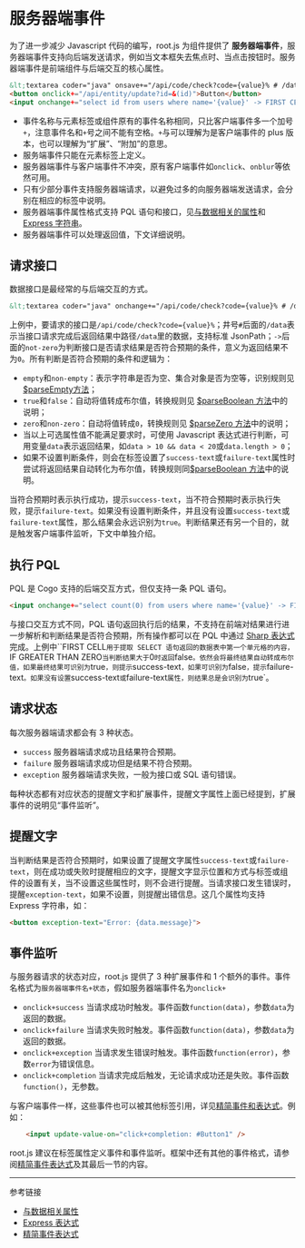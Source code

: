 # 服务器端事件

为了进一步减少 Javascript 代码的编写，root.js 为组件提供了 **服务器端事件**，服务器端事件支持向后端发送请求，例如当文本框失去焦点时、当点击按钮时。服务器端事件是前端组件与后端交互的核心属性。

```html
&lt;textarea coder="java" onsave+="/api/code/check?code={value}% # /data -> not-zero"&gt;&lt;/textarea&gt;
<button onclick+="/api/entity/update?id=&(id)">Button</button>
<input onchange+="select id from users where name='{value}' -> FIRST CELL -> IF GREATER THAN ZERO false ELSE true" />
```

* 事件名称与元素标签或组件原有的事件名称相同，只比客户端事件多一个加号`+`，注意事件名和`+`号之间不能有空格。`+`与可以理解为是客户端事件的 plus 版本，也可以理解为“扩展”、“附加”的意思。
* 服务端事件只能在元素标签上定义。
* 服务器端事件与客户端事件不冲突，原有客户端事件如`onclick`、`onblur`等依然可用。
* 只有少部分事件支持服务器端请求，以避免过多的向服务器端发送请求，会分别在相应的标签中说明。
* 服务器端事件属性格式支持 PQL 语句和接口，见[与数据相关的属性](/root.js/data.md)和 [Express 字符串](/root.js/express.md)。
* 服务器端事件可以处理返回值，下文详细说明。

## 请求接口

数据接口是最经常的与后端交互的方式。

```html
&lt;textarea coder="java" onchange+="/api/code/check?code={value}% # /data -> not-zero"&gt;&lt;/textarea&gt;
```

上例中，要请求的接口是`/api/code/check?code={value}%`；井号`#`后面的`/data`表示当接口请求完成后返回结果中路径`/data`里的数据，支持标准 JsonPath；`->`后面的`not-zero`为判断接口是否请求结果是否符合预期的条件，意义为返回结果不为`0`。所有判断是否符合预期的条件和逻辑为：

+ `empty`和`non-empty`：表示字符串是否为空、集合对象是否为空等，识别规则见 [$parseEmpty方法](/root.js/root.md#parse)；
+ `true`和`false`：自动将值转成布尔值，转换规则见 [$parseBoolean 方法](/root.js/root.md#parse)中的说明；
+ `zero`和`non-zero`：自动将值转成`0`，转换规则见 [$parseZero 方法](/root.js/root.md#parse)中的说明；
+ 当以上可选属性值不能满足要求时，可使用 Javascript 表达式进行判断，可用变量`data`表示返回结果，如`data > 10 && data < 20`或`data.length > 0`；
+ 如果不设置判断条件，则会在标签设置了`success-text`或`failure-text`属性时尝试将返回结果自动转化为布尔值，转换规则同[$parseBoolean 方法](/root.js/root.md#parse)中的说明。

当符合预期时表示执行成功，提示`success-text`，当不符合预期时表示执行失败，提示`failure-text`。如果没有设置判断条件，并且没有设置`success-text`或`failure-text`属性，那么结果会永远识别为`true`。判断结果还有另一个目的，就是触发客户端事件监听，下文中单独介绍。

## 执行 PQL

PQL 是 Cogo 支持的后端交互方式，但仅支持一条 PQL 语句。

```html
<input onchange+="select count(0) from users where name='{value}' -> FIRST CELL -> IF GREATER THAN ZERO false ELSE true">
```

与接口交互方式不同，PQL 语句返回执行后的结果，不支持在前端对结果进行进一步解析和判断结果是否符合预期，所有操作都可以在 PQL 中通过 [Sharp 表达式](/pql/sharp.md)完成。上例中``FIRST CELL`用于提取 SELECT 语句返回的数据表中第一个单元格的内容，`IF GREATER THAN ZERO`当判断结果大于`0`时返回`false`。依然会将最终结果自动转成布尔值，如果最终结果可识别为`true`，则提示`success-text`，如果可识别为`false`，提示`failure-text`。如果没有设置`success-text`或`failure-text`属性，则结果总是会识别为`true`。

## 请求状态

每次服务器端请求都会有 3 种状态。

* `success` 服务器端请求成功且结果符合预期。
* `failure` 服务器端请求成功但是结果不符合预期。
* `exception` 服务器端请求失败，一般为接口或 SQL 语句错误。

每种状态都有对应状态的提醒文字和扩展事件，提醒文字属性上面已经提到，扩展事件的说明见“事件监听”。

## 提醒文字

当判断结果是否符合预期时，如果设置了提醒文字属性`success-text`或`failure-text`，则在成功或失败时提醒相应的文字，提醒文字显示位置和方式与标签或组件的设置有关，当不设置这些属性时，则不会进行提醒。当请求接口发生错误时，提醒`exception-text`，如果不设置，则提醒出错信息。这几个属性均支持 Express 字符串，如：

```html
<button exception-text="Error: {data.message}">
```

## 事件监听

与服务器请求的状态对应，root.js 提供了 3 种扩展事件和 1 个额外的事件。事件名格式为`服务器端事件名+状态`，假如服务器端事件名为`onclick+`

* `onclick+success` 当请求成功时触发。事件函数`function(data)`，参数`data`为返回的数据。
* `onclick+failure` 当请求失败时触发。事件函数`function(data)`，参数`data`为返回的数据。
* `onclick+exception` 当请求发生错误时触发。事件函数`function(error)`，参数`error`为错误信息。
* `onclick+completion` 当请求完成后触发，无论请求成功还是失败。事件函数`function()`，无参数。

与客户端事件一样，这些事件也可以被其他标签引用，详见[精简事件和表达式](/root.js/event.md)。例如：

```html
    <input update-value-on="click+completion: #Button1" />
```

root.js 建议在标签属性定义事件和事件监听。框架中还有其他的事件格式，请参阅[精简事件表达式](/root.js/event.md)及其最后一节的内容。

---
参考链接

* [与数据相关属性](/root.js/data.md)
* [Express 表达式](/root.js/express.md)
* [精简事件表达式](/root.js/event.md)